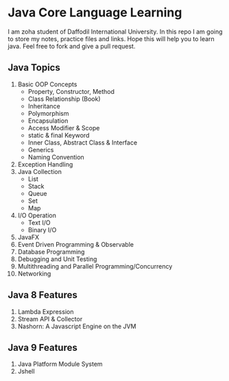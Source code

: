 # Java Core Language Learning
I am zoha student of Daffodil International University. In this repo I am going to store my notes, practice files and links. Hope this will help you to learn java. Feel free to fork and give a pull request.

## Java Topics

1. Basic OOP Concepts
    * Property, Constructor, Method
    * Class Relationship (Book)
    * Inheritance
    * Polymorphism
    * Encapsulation
    * Access Modifier & Scope
    * static & final Keyword
    * Inner Class, Abstract Class & Interface
    * Generics
    * Naming Convention
1. Exception Handling
1. Java Collection
    * List
    * Stack
    * Queue
    * Set
    * Map
1. I/O Operation
    * Text I/O
    * Binary I/O
1. JavaFX
1. Event Driven Programming & Observable
1. Database Programming
1. Debugging and Unit Testing
1. Multithreading and Parallel Programming/Concurrency
1. Networking


## Java 8 Features

1. Lambda Expression
2. Stream API & Collector
3. Nashorn: A Javascript Engine on the JVM

## Java 9 Features

1. Java Platform Module System
1. Jshell
